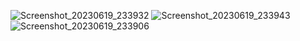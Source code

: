 ![Screenshot_20230619_233932](https://github.com/goutam2597/moduleSevenLiveTest/assets/134217195/1a2292f3-4831-4e72-8a47-6690e363ecdf)
![Screenshot_20230619_233943](https://github.com/goutam2597/moduleSevenLiveTest/assets/134217195/7b272c8f-9a00-49e0-94f0-92c51426b47e)
![Screenshot_20230619_233906](https://github.com/goutam2597/moduleSevenLiveTest/assets/134217195/ea1b6737-0432-4934-b694-fbf1e39d04ec)
